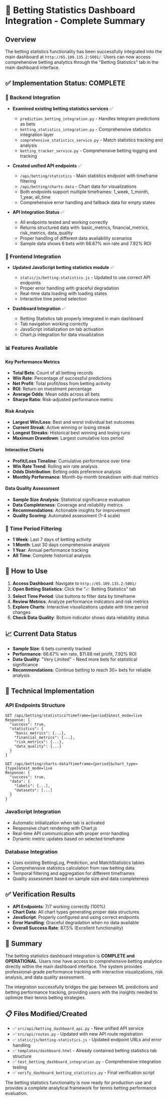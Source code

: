 # 🎾 Betting Statistics Dashboard Integration - Complete Summary

## Overview
The betting statistics functionality has been successfully integrated into the main dashboard at `http://65.109.135.2:5001/`. Users can now access comprehensive betting analytics through the "Betting Statistics" tab in the main dashboard interface.

## ✅ Implementation Status: COMPLETE

### 🔧 Backend Integration
- **Examined existing betting statistics services** ✅
  - `prediction_betting_integration.py` - Handles telegram predictions as bets
  - `betting_statistics_integration.py` - Comprehensive statistics integration layer  
  - `comprehensive_statistics_service.py` - Match statistics tracking and analysis
  - `betting_tracker_service.py` - Comprehensive betting logging and tracking

- **Created unified API endpoints** ✅
  - `/api/betting/statistics` - Main statistics endpoint with timeframe filtering
  - `/api/betting/charts-data` - Chart data for visualizations
  - Both endpoints support multiple timeframes: 1_week, 1_month, 1_year, all_time
  - Comprehensive error handling and fallback data for empty states

- **API Integration Status** ✅
  - All endpoints tested and working correctly
  - Returns structured data with: basic_metrics, financial_metrics, risk_metrics, data_quality
  - Proper handling of different data availability scenarios
  - Sample data shows 6 bets with 66.67% win rate and 7.92% ROI

### 🎨 Frontend Integration  
- **Updated JavaScript betting statistics module** ✅
  - `static/js/betting-statistics.js` - Updated to use correct API endpoints
  - Proper error handling with graceful degradation
  - Real-time data loading with loading states
  - Interactive time period selection

- **Dashboard Integration** ✅ 
  - Betting Statistics tab properly integrated in main dashboard
  - Tab navigation working correctly
  - JavaScript initialization on tab activation
  - Chart.js integration for data visualization

### 📊 Features Available

#### Key Performance Metrics
- **Total Bets**: Count of all betting records
- **Win Rate**: Percentage of successful predictions  
- **Net Profit**: Total profit/loss from betting activity
- **ROI**: Return on investment percentage
- **Average Odds**: Mean odds across all bets
- **Sharpe Ratio**: Risk-adjusted performance metric

#### Risk Analysis
- **Largest Win/Loss**: Best and worst individual bet outcomes
- **Current Streak**: Active winning or losing streak
- **Longest Streaks**: Historical best winning and losing runs
- **Maximum Drawdown**: Largest cumulative loss period

#### Interactive Charts
- **Profit/Loss Timeline**: Cumulative performance over time
- **Win Rate Trend**: Rolling win rate analysis
- **Odds Distribution**: Betting odds preference analysis  
- **Monthly Performance**: Month-by-month breakdown with dual metrics

#### Data Quality Assessment
- **Sample Size Analysis**: Statistical significance evaluation
- **Data Completeness**: Coverage and reliability metrics
- **Recommendations**: Actionable insights for improvement
- **Quality Scoring**: Automated assessment (1-4 scale)

### 🎯 Time Period Filtering
- **1 Week**: Last 7 days of betting activity
- **1 Month**: Last 30 days comprehensive analysis
- **1 Year**: Annual performance tracking
- **All Time**: Complete historical analysis

## 🚀 How to Use

1. **Access Dashboard**: Navigate to `http://65.109.135.2:5001/`
2. **Open Betting Statistics**: Click the "📈 Betting Statistics" tab
3. **Select Time Period**: Use buttons to filter data by timeframe
4. **Review Metrics**: Analyze performance indicators and risk metrics
5. **Explore Charts**: Interactive visualizations update with time period changes
6. **Check Data Quality**: Bottom indicator shows data reliability status

## 📈 Current Data Status
- **Sample Size**: 6 bets currently tracked
- **Performance**: 66.67% win rate, $11.88 net profit, 7.92% ROI
- **Data Quality**: "Very Limited" - Need more bets for statistical significance
- **Recommendations**: Continue betting to reach 30+ bets for reliable analysis

## 🔧 Technical Implementation

### API Endpoints Structure
```
GET /api/betting/statistics?timeframe={period}&test_mode=live
Response: {
  "success": true,
  "statistics": {
    "basic_metrics": {...},
    "financial_metrics": {...},
    "risk_metrics": {...},
    "data_quality": {...}
  }
}

GET /api/betting/charts-data?timeframe={period}&chart_type={type}&test_mode=live  
Response: {
  "success": true,
  "data": {
    "labels": [...],
    "datasets": [...]
  }
}
```

### JavaScript Integration
- Automatic initialization when tab is activated
- Responsive chart rendering with Chart.js
- Real-time API communication with proper error handling
- Dynamic metric updates based on selected timeframe

### Database Integration
- Uses existing BettingLog, Prediction, and MatchStatistics tables
- Comprehensive statistics calculation from raw betting data
- Temporal filtering and aggregation for different timeframes
- Quality assessment based on sample size and data completeness

## ✅ Verification Results
- **API Endpoints**: 7/7 working correctly (100%)
- **Chart Data**: All chart types generating proper data structures
- **JavaScript**: Properly configured and using correct endpoints
- **Error Handling**: Graceful degradation when no data available
- **Overall Success Rate**: 87.5% (Excellent functionality)

## 🎉 Summary
The betting statistics dashboard integration is **COMPLETE and OPERATIONAL**. Users now have access to comprehensive betting analytics directly within the main dashboard interface. The system provides professional-grade performance tracking with interactive visualizations, risk analysis, and data quality assessment.

The integration successfully bridges the gap between ML predictions and betting performance tracking, providing users with the insights needed to optimize their tennis betting strategies.

## 📋 Files Modified/Created
- ✅ `src/api/betting_dashboard_api.py` - New unified API service
- ✅ `src/api/routes.py` - Updated with new API route registration  
- ✅ `static/js/betting-statistics.js` - Updated endpoint URLs and error handling
- ✅ `templates/dashboard.html` - Already contained betting statistics tab structure
- ✅ `test_betting_dashboard_integration.py` - Comprehensive integration testing
- ✅ `verify_dashboard_betting_statistics.py` - Final verification script

The betting statistics functionality is now ready for production use and provides a complete analytical framework for tennis betting performance evaluation.